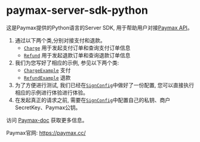 # paymax-server-sdk-python

这是Paymax提供的Python语言的Server SDK, 用于帮助用户对接[Paymax API](https://github.com/paymax/paymax-doc/blob/master/API%E6%96%87%E6%A1%A3.md)。

1. 通过以下两个类,分别对接支付和退款。
   - [`Charge`](paymax/model/Charge.py)   用于发起支付订单和查询支付订单信息
   - [`Refund`](paymax/model/Refund.py)  用于发起退款订单和查询退款订单信息
2. 我们为您写好了相应的示例, 参见以下两个类:
   - [`ChargeExample`](paymax/example/ChargeExample.py) 支付
   - [`RefundExample`](paymax/example/RefundExample.py) 退款
3. 为了方便进行测试, 我们已经在[`SignConfig`](paymax/config/SignConfig.py)中做好了一份配置, 您可以直接执行相应的示例进行体验进行体验。
4. 在发起真正的请求之前, 需要在[`SignConfig`](paymax/config/SignConfig.py)中配置自己的私钥、商户SecretKey、Paymax公钥。


访问 [Paymax-doc](http://paymax.github.io/paymax-doc/) 获取更多信息。

Paymax官网: https://paymax.cc/